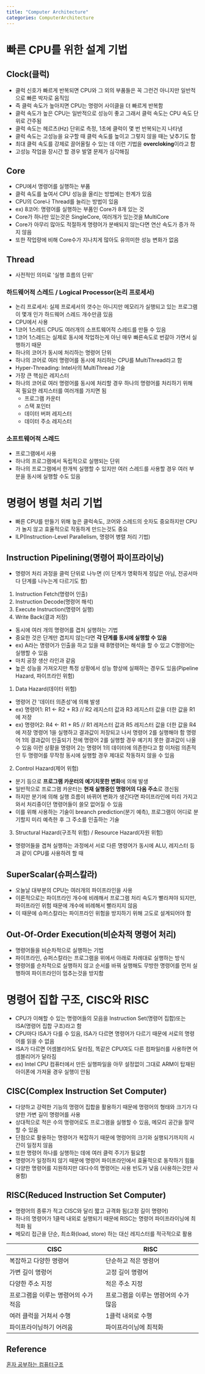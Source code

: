 ```yaml
---
title: "Computer Architecture"
categories: ComputerArchitecture
---
```

# 빠른 CPU를 위한 설계 기법
## Clock(클럭)
- 클럭 신호가 빠르게 반복되면 CPU와 그 외의 부품들은 꼭 그런건 아니지만 일반적으로 빠른 박자로 움직임
- 즉 클럭 속도가 높아지면 CPU는 명령어 사이클을 더 빠르게 반복함
- 클럭 속도가 높은 CPU는 일반적으로 성능이 좋고 그래서 클럭 속도는 CPU 속도 단위로 간주됨
- 클럭 속도는 헤르츠(Hz) 단위로 측정, 1초에 클럭이 몇 번 반복되는지 나타냄
- 클럭 속도는 고성능을 요구할 때 클럭 속도를 높이고 그렇지 않을 때는 낮추기도 함
- 최대 클럭 속도를 강제로 끌어올릴 수 있는 데 이런 기법을 **overcloking**이라고 함
- 고성능 작업을 장시간 할 경우 발열 문제가 심각해짐

## Core
- CPU에서 명령어를 실행하는 부품
- 클럭 속도를 높여서 CPU 성능을 올리는 방법에는 한계가 있음
- CPU의 Core나 Thread를 늘리는 방법이 있음
- ex) 8코어: 명령어를 실행하는 부품인 Core가 8개 있는 것
- Core가 하나만 있는것은 SingleCore, 여러개가 있는것을 MultiCore
- Core가 아무리 많아도 적절하게 명령어가 분배되지 않는다면 연산 속도가 증가 하지 않음
- 또한 작업량에 비해 Core수가 지나치게 많아도 유의미한 성능 변화가 없음 

## Thread
- 사전적인 의미로 '실행 흐름의 단위'

### 하드웨어적 스레드 / Logical Processor(논리 프로세서)
- 논리 프로세서: 실제 프로세서의 갯수는 아니지만 메모리가 실행되고 있는 프로그램이 몇개 인가 하드웨어 스레드 개수만큼 있음
- CPU에서 사용
- 1코어 1스레드 CPU도 여러개의 소프트웨어적 스레드를 만들 수 있음
- 1코어 1스레드는 실제로 동시에 작업하는게 아닌 매우 빠른속도로 번갈아 가면서 실행하기 때문
- 하나의 코어가 동시에 처리하는 명령어 단위
- 하나의 코어로 여러 명령어를 동시에 처리하는 CPU를 MultiThread라고 함
- Hyper-Threading: Intel사의 MultiThread 기술
- 가장 큰 핵심은 레지스터
- 하나의 코어로 여러 명령어를 동시에 처리할 경우 하나의 명령어를 처리하기 위해 꼭 필요한 레지스터를 여러개를 가지면 됨
    - 프로그램 카운터
    - 스택 포인터
    - 데이터 버퍼 레지스터
    - 데이터 주소 레지스터
    
    
### 소프트웨어적 스레드
- 프로그램에서 사용
- 하나의 프로그램에서 독립적으로 실행되는 단위
- 하나의 프로그램에서 한개씩 실행할 수 있지만 여러 스레드를 사용할 경우 여러 부분을 동시에 실행할 수도 있음


# 명령어 병렬 처리 기법
- 빠른 CPU를 만들기 위해 높은 클럭속도, 코어와 스레드의 숫자도 중요하지만 CPU가 놀지 않고 효율적으로 작동하게 만드는것도 중요
- ILP(Instruction-Level Parallelism, 명령어 병렬 처리 기법)

## Instruction Pipelining(명령어 파이프라이닝)
- 명령어 처리 과정을 클럭 단위로 나누면 (이 단계가 명확하게 정답은 아님, 전공서마다 단계를 나누는게 다르기도 함)
1. Instruction Fetch(명령어 인출)
2. Instruction Decode(명령어 해석)
3. Execute Instruction(명령어 실행)
4. Write Back(결과 저장)
- 동시에 여러 개의 명령어를 겹처 실행하는 기법
- 중요한 것은 단계만 겹치지 않는다면 **각 단계를 동시에 실행할 수 있음**
- ex) A라는 명령어가 인출을 하고 있을 때 B명령어는 해석을 할 수 있고 C명령어는 실행할 수 있음
- 마치 공장 생산 라인과 같음
- 높은 성능을 가져오지만 특정 상황에서 성능 향상에 실패하는 경우도 있음(Pipeline Hazard, 파이프라인 위험)

1. Data Hazard(데이터 위험)
- 명령어 간 '데이터 의존성'에 의해 발생
- ex) 명령어1: R1 <- R2 + R3 // R2 레지스터 값과 R3 레지스터 값을 더한 값을 R1에 저장
- ex) 명령어2: R4 <- R1 + R5 // R1 레저스터 값과 R5 레지스터 값을 더한 값을 R4에 저장
명령어 1을 실행하고 결과값이 저장되고 나서 명령어 2를 실행해야 함
명령어 1의 결과값이 인출되기 전에 명령어 2를 실행할 경우 예기치 못한 결과값이 나올 수 있음
이런 상황을 명령어 2는 명령어 1의 데이터에 의존한다고 함
이처럼 의존적인 두 명령어를 무작정 동시에 실행할 경우 제대로 작동하지 않을 수 있음

2. Control Hazard(제어 위험)
- 분기 등으로 **프로그램 카운터의 예기치못한 변화**에 의해 발생
- 일반적으로 프로그램 카운터는 **현재 실행중인 명령어의 다음 주소**로 갱신됨
- 하지만 분기에 의해 실행 흐름이 바뀌어 변화가 생긴다면 파이프라인에 미리 가지고 와서 처리중이던 명령어들이 쓸모 없어질 수 있음
- 이를 위해 사용하는 기술이 breanch prediction(분기 예측), 프로그램이 어디로 분기할지 미리 예측한 후 그 주소를 인출하는 기술 

3. Structural Hazard(구조적 위험) / Resource Hazard(자원 위험)
- 명령어들을 겹쳐 실행하는 과정에서 서로 다른 명령어가 동시에 ALU, 레지스터 등과 같이 CPU를 사용하려 할 때

## SuperScalar(슈퍼스칼라)
- 오늘날 대부분의 CPU는 여러개의 파이프라인을 사용
- 이론적으로는 파이프라인 개수에 비례해서 프로그램 처리 속도가 빨라져야 되지만, 파이프라인 위험 때문에 개수에 비례해서 빨라지지 않음
- 이 때문에 슈퍼스칼라는 파이프라인 위험을 방지하기 위해 고도로 설계되어야 함

## Out-Of-Order Execution(비순차적 명령어 처리)
- 명령어들을 비순차적으로 실행하는 기법
- 파이프라인, 슈퍼스칼라는 프로그램을 위에서 아래로 차례대로 실행하는 방식
- 명령어를 순차적으로 실행하지 않고 순서를 바꿔 실행해도 무방한 명령어를 먼저 실행하여 파이프라인이 멈추는것을 방지함

# 명령어 집합 구조, CISC와 RISC
- CPU가 이해할 수 있는 명령어들의 모음을 Instruction Set(명령어 집합)또는 ISA(명령어 집합 구조)라고 함
- CPU마다 ISA가 다를 수 있음, ISA가 다르면 명령어가 다르기 때문에 서로의 명령어를 읽을 수 없음
- ISA가 다르면 어셈블리어도 달라짐, 똑같은 CPU여도 다른 컴파일러를 사용하면 어셈블리어가 달라짐
- ex) Intel CPU 컴퓨터에서 만든 실행파일을 아무 설정없이 그대로 ARM이 탑재된 아이폰에 가져올 경우 실행이 안됨

## CISC(Complex Instruction Set Computer)
- 다양하고 강력한 기능의 명령어 집합을 활용하기 때문에 명령어의 형태와 크기가 다양한 가변 길이 명령어를 사용
- 상대적으로 적은 수의 명령어로도 프로그램을 실행할 수 있음, 메모리 공간을 절약할 수 있음
- 단점으로 활용하는 명령어가 복잡하기 때문에 명령어의 크기와 실행되기까지의 시간이 일정치 않음
- 또한 명령어 하나를 실행하는 데에 여러 클럭 주기가 필요함
- 명령어가 일정하지 않기 때문에 명령어 파이프라인에서 효율적으로 동작하기 힘듦
- 다양한 명령어를 지원하지만 대다수의 명령어는 사용 빈도가 낮음 (사용하는것만 사용함)

## RISC(Reduced Instruction Set Computer)
- 명령어의 종류가 적고 CISC와 달리 짧고 규격화 됨(고정 길이 명령어)
- 하나의 명령어가 1클럭 내외로 실행되기 때문에 RISC는 명령어 파이프라이닝에 최적화 됨
- 메모리 접근을 단순, 최소화(load, store) 하는 대신 레지스터를 적극적으로 활용

|CISC|RISC|
|---|---|
|복잡하고 다양한 명령어|단순하고 적은 명령어|
|가변 길이 명령어|고정 길이 명령어|
|다양한 주소 지정|적은 주소 지정|
|프로그램을 이루는 명령어의 수가 적음|프로그램을 이루는 명령어의 수가 많음|
|여러 클럭을 거쳐서 수행|1클럭 내외로 수행|
|파이프라이닝하기 어려움|파이프라이닝에 최적화|



## Reference
[혼자 공부하는 컴퓨터구조]()
